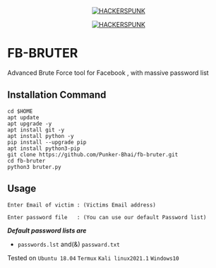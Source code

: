 <p align="center">
<a href="https://punkers.business.site"><img title="HACKERSPUNK" src="https://img.shields.io/badge/MADE%20IN-INDIA-SCRIPT?colorA=%23ff8100&colorB=%23017e40&colorC=%23ff0000&style=for-the-badge"></a>
</p>
</p>
<p align="center">
<a href="https://punkers.business.site"><img title="HACKERSPUNK" src="https://img.shields.io/badge/HACKERS-PUNK-green?style=for-the-badge&logo=appveyor"></a>
</p>

# FB-BRUTER
Advanced Brute Force tool for Facebook , with massive password list

## Installation Command
```
cd $HOME
apt update
apt upgrade -y
apt install git -y
apt install python -y
pip install --upgrade pip
apt install python3-pip
git clone https://github.com/Punker-Bhai/fb-bruter.git
cd fb-bruter
python3 bruter.py
```
## Usage
```
Enter Email of victim : (Victims Email address)

Enter password file   : (You can use our default Password list)
```
*****Default password lists are*****
* `passwords.lst` and(&) `passward.txt`

Tested on `Ubuntu 18.04` `Termux` `Kali linux2021.1` `Windows10`
